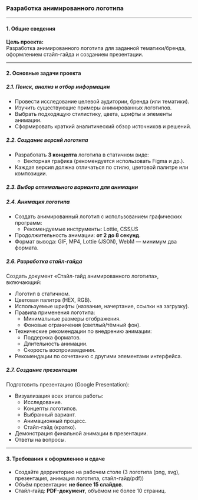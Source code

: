 ### Разработка анимированного логотипа

---

#### **1. Общие сведения**

**Цель проекта:**  
Разработка анимированного логотипа для заданной тематики/бренда, оформлением стайл-гайда и созданием презентации.

---

#### **2. Основные задачи проекта**

##### **2.1. Поиск, анализ и отбор информации**
- Провести исследование целевой аудитории, бренда (или тематики).
- Изучить существующие примеры анимированных логотипов.
- Выбрать подходящую стилистику, цвета, шрифты и элементы анимации.
- Сформировать краткий аналитический обзор источников и решений.

##### **2.2. Создание версий логотипа**
- Разработать **3 концепта** логотипа в статичном виде:
  - Векторная графика (рекомендуется использовать Figma и др.).
- Каждая версия должна отличаться по стилю, цветовой палитре или композиции.

##### **2.3. Выбор оптимального варианта для анимации**

##### **2.4. Анимация логотипа**
- Создать анимированный логотип с использованием графических программ:
  - Рекомендуемые инструменты: Lottie, CSS/JS 
- Продолжительность анимации: **от 2 до 8 секунд**.
- Формат вывода: GIF, MP4, Lottie (JSON), WebM — минимум два формата.

##### **2.6. Разработка стайл-гайда**
Создать документ «Стайл-гайд анимированного логотипа», включающий:
- Логотип в статичном.
- Цветовая палитра (HEX, RGB).
- Используемые шрифты (название, начертание, ссылки на загрузку).
- Правила применения логотипа:
  - Минимальные размеры отображения.
  - Фоновые ограничения (светлый/тёмный фон).
- Технические рекомендации по внедрению анимации:
  - Поддержка форматов.
  - Длительность анимации.
  - Скорость воспроизведения.
- Рекомендации по сочетанию с другими элементами интерфейса.

##### **2.7. Создание презентации**
Подготовить презентацию (Google Presentation):
- Визуализация всех этапов работы:
  - Исследование.
  - Концепты логотипов.
  - Выбранный вариант.
  - Анимационный процесс.
  - Стайл-гайд (кратко).
- Демонстрация финальной анимации в презентации.
- Ответы на вопросы.

---

#### **3. Требования к оформлению и сдаче**

- Создайте деррикторию на рабочем столе (3 логотипа (png, svg), презентация, анимация логотипа, стайл-гайд(pdf))
- Объём презентации: **не более 15 слайдов**.
- Стайл-гайд: **PDF-документ**, объёмом не более 10 страниц.
